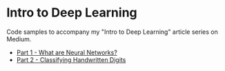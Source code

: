 # Intro to Deep Learning

Code samples to accompany my "Intro to Deep Learning" article series on Medium.

* [Part 1 - What are Neural Networks?](https://medium.com/the-dl/intro-to-deep-learning-part-1-c2da453ebd2e)
* [Part 2 - Classifying Handwritten Digits](https://frank-odom.medium.com/intro-to-deep-learning-part-2-5a95eb3c7d86)
